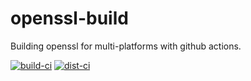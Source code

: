# openssl-build
Building openssl for multi-platforms with github actions.
  
[![build-ci](https://github.com/adxeproject/openssl-build/actions/workflows/build-ci.yml/badge.svg)](https://github.com/adxeproject/openssl-build/actions/workflows/build-ci.yml)
[![dist-ci](https://github.com/adxeproject/openssl-build/actions/workflows/dist-ci.yml/badge.svg)](https://github.com/adxeproject/openssl-build/actions/workflows/dist-ci.yml)

